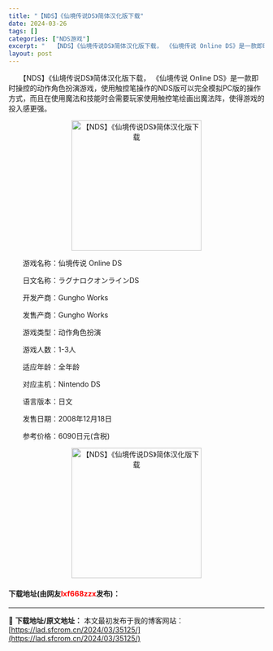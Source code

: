```yaml
---
title: "【NDS】《仙境传说DS》简体汉化版下载"
date: 2024-03-26
tags: []
categories: ["NDS游戏"]
excerpt: "　　【NDS】《仙境传说DS》简体汉化版下载， 《仙境传说 Online DS》是一款即时操控的动作角色扮演游戏，使用触控笔操作的NDS版可以完全模拟PC版的操作方式，而且在使用魔法和技能时会需要玩家使用触控笔绘画出魔法阵，使得游戏的投入感更强。 　　游戏名称：仙境传说 Online DS 　　日文&hellip;"
layout: post
---
```


 <p>　　【NDS】《仙境传说DS》简体汉化版下载， 《仙境传说 Online DS》是一款即时操控的动作角色扮演游戏，使用触控笔操作的NDS版可以完全模拟PC版的操作方式，而且在使用魔法和技能时会需要玩家使用触控笔绘画出魔法阵，使得游戏的投入感更强。</p> <p align="center"><img align="" border="0" src="https://lad.sfcrom.cn/wp-content/uploads/2024/03/20240326_66022dc23bd6f.jpg" width="256" alt="【NDS】《仙境传说DS》简体汉化版下载" /></p> <p>　　游戏名称：仙境传说 Online DS</p> <p>　　日文名称：ラグナロクオンラインDS</p> <p>　　开发产商：Gungho Works</p> <p>　　发售产商：Gungho Works</p> <p>　　游戏类型：动作角色扮演</p> <p>　　游戏人数：1-3人</p> <p>　　适应年龄：全年龄</p> <p>　　对应主机：Nintendo DS</p> <p>　　语言版本：日文</p> <p>　　发售日期：2008年12月18日</p> <p>　　参考价格：6090日元(含税)</p> <p align="center"><img align="" border="0" src="https://lad.sfcrom.cn/wp-content/uploads/2024/03/20240326_66022dc29ecb6.jpg" width="256" alt="【NDS】《仙境传说DS》简体汉化版下载" /></p> <p><h4>下载地址(由网友<font color="red">lxf668zzx</font>发布)：</h4></p> 

---
📖 **下载地址/原文地址：** 本文最初发布于我的博客网站：[https://lad.sfcrom.cn/2024/03/35125/](https://lad.sfcrom.cn/2024/03/35125/)

